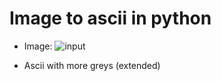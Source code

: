 # Image to ascii in python
- Image:
![input](https://pngimg.com/uploads/thinking_man/thinking_man_PNG11595.png)

- Ascii with more greys (extended)
